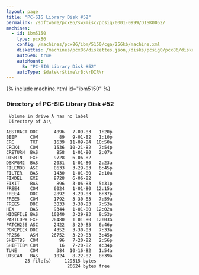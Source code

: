 ```yaml
---
layout: page
title: "PC-SIG Library Disk #52"
permalink: /software/pcx86/sw/misc/pcsig/0001-0999/DISK0052/
machines:
  - id: ibm5150
    type: pcx86
    config: /machines/pcx86/ibm/5150/cga/256kb/machine.xml
    diskettes: /machines/pcx86/diskettes.json,/disks/pcsig0/pcx86/diskettes.json
    autoGen: true
    autoMount:
      B: "PC-SIG Library Disk #52"
    autoType: $date\r$time\rB:\rDIR\r
---
```


{% include machine.html id="ibm5150" %}

### Directory of PC-SIG Library Disk #52

     Volume in drive A has no label
     Directory of A:\

    ABSTRACT DOC      4096   7-09-83   1:20p
    BEEP     COM        89   9-01-82   1:10p
    CRC      TXT      1639  11-09-84  10:50a
    CRCK4    COM      1536  10-21-82   7:54p
    CRETURN  BAS       858   1-01-80   2:07a
    DISRTN   EXE      9728   6-06-82
    DSKPGM2  BAS      2031   1-01-80   2:23a
    FILEMOD  ASC      8633   3-29-83   6:45p
    FILTER   BAS      1430   1-01-80   2:10a
    FIXDEL   EXE      9728   6-06-82
    FIXIT    BAS       896   3-06-83   5:31p
    FREE4    COM      6024   1-01-80  12:15a
    FREE4    DOC      2892   3-29-83   6:37p
    FREE5    COM      1792   3-30-83   7:59a
    FREE5    DOC      3033   3-30-83   7:53a
    HEX      BAS      9344   1-01-80  12:02a
    HIDEFILE BAS     10240   3-29-83   9:53p
    PARTCOPY EXE     20480   1-01-80  12:03a
    PATCH256 ASC      2422   3-29-83   6:46p
    POKEPEEK DOC      4352   3-30-83   7:33a
    PR256    ASM     26752   3-29-83   3:45p
    SHIFTBS  COM        96   7-20-82   2:56p
    SHIFTIBM COM        16   7-20-82   4:34p
    TUNE     COM       384  10-16-82   1:54a
    UTSCAN   BAS      1024   8-22-82   8:39a
           25 file(s)     129515 bytes
                           26624 bytes free
